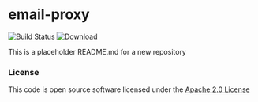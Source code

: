# email-proxy

[![Build Status](https://travis-ci.org/hmrc/email-proxy.svg)](https://travis-ci.org/hmrc/email-proxy) [ ![Download](https://api.bintray.com/packages/hmrc/releases/email-proxy/images/download.svg) ](https://bintray.com/hmrc/releases/email-proxy/_latestVersion)

This is a placeholder README.md for a new repository

### License

This code is open source software licensed under the [Apache 2.0 License]("http://www.apache.org/licenses/LICENSE-2.0.html")
